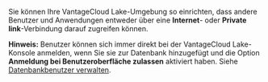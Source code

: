 Sie können Ihre VantageCloud Lake-Umgebung so einrichten, dass andere Benutzer und Anwendungen entweder über eine **Internet**- oder **Private link**-Verbindung darauf zugreifen können.

**Hinweis:** Benutzer können sich immer direkt bei der VantageCloud Lake-Konsole anmelden, wenn Sie sie zur Datenbank hinzugefügt und die Option **Anmeldung bei Benutzeroberfläche zulassen** aktiviert haben. Siehe [Datenbankbenutzer verwalten](wxe1659392685092.md).
